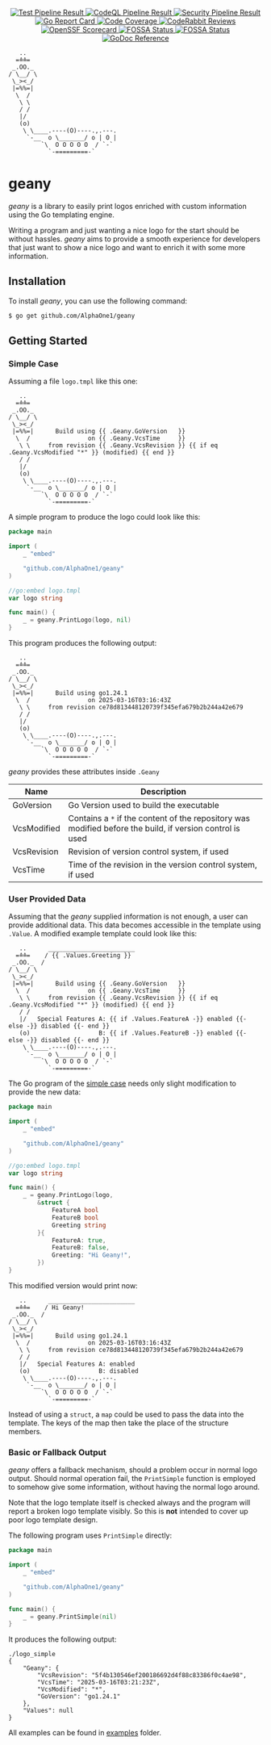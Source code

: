 <!-- markdownlint-disable MD013 MD033 MD041 -->
<p align="center">
    <!--<img src="geany_logo.svg" width="25%" alt="Logo"><br>-->
    <a href="https://github.com/AlphaOne1/geany/actions/workflows/test.yml"
       rel="external noopener noreferrer"
       target="_blank">
        <img src="https://github.com/AlphaOne1/geany/actions/workflows/test.yml/badge.svg"
             alt="Test Pipeline Result">
    </a>
    <a href="https://github.com/AlphaOne1/geany/actions/workflows/codeql.yml"
       rel="external noopener noreferrer"
       target="_blank">
        <img src="https://github.com/AlphaOne1/geany/actions/workflows/codeql.yml/badge.svg"
             alt="CodeQL Pipeline Result">
    </a>
    <a href="https://github.com/AlphaOne1/geany/actions/workflows/security.yml"
       rel="external noopener noreferrer"
       target="_blank">
        <img src="https://github.com/AlphaOne1/geany/actions/workflows/security.yml/badge.svg"
             alt="Security Pipeline Result">
    </a>
    <a href="https://goreportcard.com/report/github.com/AlphaOne1/geany"
       rel="external noopener noreferrer"
       target="_blank">
        <img src="https://goreportcard.com/badge/github.com/AlphaOne1/geany"
             alt="Go Report Card">
    </a>
    <a href="https://codecov.io/gh/AlphaOne1/geany"
       rel="external noopener noreferrer"
       target="_blank">
        <img src="https://codecov.io/gh/AlphaOne1/geany/graph/badge.svg"
             alt="Code Coverage">
    </a>
    <a href="https://coderabbit.ai"
       rel="external noopener noreferrer"
       target="_blank">
       <img src="https://img.shields.io/coderabbit/prs/github/AlphaOne1/geany"
            alt="CodeRabbit Reviews">
    </a>
    <!--<a href="https://www.bestpractices.dev/projects/0000"
       rel="external noopener noreferrer"
       target="_blank">
        <img src="https://www.bestpractices.dev/projects/0000/badge"
             alt="OpenSSF Best Practises">
    </a>-->
    <a href="https://scorecard.dev/viewer/?uri=github.com/AlphaOne1/geany"
       rel="external noopener noreferrer"
       target="_blank">
        <img src="https://api.scorecard.dev/projects/github.com/AlphaOne1/geany/badge"
             alt="OpenSSF Scorecard">
    </a>
    <a href="https://app.fossa.com/projects/git%2Bgithub.com%2FAlphaOne1%2Fgeany?ref=badge_shield&issueType=license"
       rel="external noopener noreferrer"
       target="_blank">
        <img src="https://app.fossa.com/api/projects/git%2Bgithub.com%2FAlphaOne1%2Fgeany.svg?type=shield&issueType=license"
            alt="FOSSA Status">
    </a>
    <a href="https://app.fossa.com/projects/git%2Bgithub.com%2FAlphaOne1%2Fgeany?ref=badge_shield&issueType=security"
       rel="external noopener noreferrer"
       target="_blank">
        <img src="https://app.fossa.com/api/projects/git%2Bgithub.com%2FAlphaOne1%2Fgeany.svg?type=shield&issueType=security"
             alt="FOSSA Status">
    </a>
    <a href="https://pkg.go.dev/github.com/AlphaOne1/geany"
       rel="external noopener noreferrer"
       target="_blank">
        <img src="https://pkg.go.dev/badge/github.com/AlphaOne1/geany.svg"
             alt="GoDoc Reference">
    </a>
</p>
<!-- markdownlint-enable MD013 MD033 MD041 -->

```text
   ..
  =≙≙=
 _.OO._
/ \__/ \
 \_><_/
 |=%%=|
  \  /
   \ \
   / /
   |/
   (o)
    \ \____.----(O)----.,.---.
     `-__  o \_______/ o | O |
         `\  O O O O O  / `-`
           `-=========-`
```

geany
=====

*geany* is a library to easily print logos enriched with custom information using the Go templating engine.

Writing a program and just wanting a nice logo for the start should be without hassles. *geany* aims to
provide a smooth experience for developers that just want to show a nice logo and want to enrich it with
some more information.


Installation
------------

To install *geany*, you can use the following command:

```bash
$ go get github.com/AlphaOne1/geany
```


Getting Started
---------------

### Simple Case

Assuming a file `logo.tmpl` like this one:

```gotemplate
   ..
  =≙≙=
 _.OO._
/ \__/ \
 \_><_/
 |=%%=|      Build using {{ .Geany.GoVersion   }}
  \  /                on {{ .Geany.VcsTime     }}
   \ \     from revision {{ .Geany.VcsRevision }} {{ if eq .Geany.VcsModified "*" }} (modified) {{ end }}
   / /
   |/
   (o)
    \ \____.----(O)----.,.---.
     `-__  o \_______/ o | O |
         `\  O O O O O  / `-`
           `-=========-`
```

A simple program to produce the logo could look like this:

```go
package main

import (
	_ "embed"

	"github.com/AlphaOne1/geany"
)

//go:embed logo.tmpl
var logo string

func main() {
	_ = geany.PrintLogo(logo, nil)
}
```

This program produces the following output:

```text
   ..
  =≙≙=
 _.OO._
/ \__/ \
 \_><_/
 |=%%=|      Build using go1.24.1
  \  /                on 2025-03-16T03:16:43Z
   \ \     from revision ce78d813448120739f345efa679b2b244a42e679
   / /
   |/
   (o)
    \ \____.----(O)----.,.---.
     `-__  o \_______/ o | O |
         `\  O O O O O  / `-`
           `-=========-`
```

*geany* provides these attributes inside `.Geany`

| Name        | Description                                                                                               |
|-------------|-----------------------------------------------------------------------------------------------------------|
| GoVersion   | Go Version used to build the executable                                                                   |
| VcsModified | Contains a `*` if the content of the repository was modified before the build, if version control is used |
| VcsRevision | Revision of version control system, if used                                                               |
| VcsTime     | Time of the revision in the version control system, if used                                               |


### User Provided Data

Assuming that the *geany* supplied information is not enough, a user can provide additional data. This data
becomes accessible in the template using `.Value`. A modified example template could look like this:

```gotemplate
   ..      ________________________
  =≙≙=    / {{ .Values.Greeting }}
 _.OO._  /
/ \__/ \
 \_><_/
 |=%%=|      Build using {{ .Geany.GoVersion   }}
  \  /                on {{ .Geany.VcsTime     }}
   \ \     from revision {{ .Geany.VcsRevision }} {{ if eq .Geany.VcsModified "*" }} (modified) {{ end }}
   / /
   |/   Special Features A: {{ if .Values.FeatureA -}} enabled {{- else -}} disabled {{- end }}
   (o)                   B: {{ if .Values.FeatureB -}} enabled {{- else -}} disabled {{- end }}
    \ \____.----(O)----.,.---.
     `-__  o \_______/ o | O |
         `\  O O O O O  / `-`
           `-=========-`
```

The Go program of the [simple case](#simple-case) needs only slight modification to provide the new data:

```go
package main

import (
	_ "embed"

	"github.com/AlphaOne1/geany"
)

//go:embed logo.tmpl
var logo string

func main() {
	_ = geany.PrintLogo(logo,
		&struct {
			FeatureA bool
			FeatureB bool
			Greeting string
		}{
			FeatureA: true,
			FeatureB: false,
			Greeting: "Hi Geany!",
		})
}
```

This modified version would print now:

```text
   ..      ________________________
  =≙≙=    / Hi Geany!
 _.OO._  /
/ \__/ \
 \_><_/
 |=%%=|      Build using go1.24.1
  \  /                on 2025-03-16T03:16:43Z
   \ \     from revision ce78d813448120739f345efa679b2b244a42e679
   / /
   |/   Special Features A: enabled
   (o)                   B: disabled
    \ \____.----(O)----.,.---.
     `-__  o \_______/ o | O |
         `\  O O O O O  / `-`
           `-=========-`
```

Instead of using a `struct`, a `map` could be used to pass the data into the template. The keys of the map
then take the place of the structure members.


### Basic or Fallback Output

*geany* offers a fallback mechanism, should a problem occur in normal logo output. Should normal operation fail, the
`PrintSimple` function is employed to somehow give some information, without having the normal logo around.

Note that the logo template itself is checked always and the program will report a broken logo template visibly. So this
is __not__ intended to cover up poor logo template design.

The following program uses `PrintSimple` directly:

```go
package main

import (
	_ "embed"

	"github.com/AlphaOne1/geany"
)

func main() {
	_ = geany.PrintSimple(nil)
}
```

It produces the following output:

```text
./logo_simple
{
    "Geany": {
        "VcsRevision": "5f4b130546ef200186692d4f88c83386f0c4ae98",
        "VcsTime": "2025-03-16T03:21:23Z",
        "VcsModified": "*",
        "GoVersion": "go1.24.1"
    },
    "Values": null
}
```

All examples can be found in [examples](examples) folder.